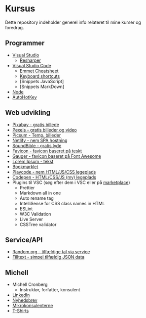 # Kursus

Dette repository indeholder generel info relateret til mine kurser og foredrag.

## Programmer

- [Visual Studio](https://visualstudio.microsoft.com/vs/) 
  - [Resharper](https://www.jetbrains.com/resharper/)
- [Visual Studio Code](https://code.visualstudio.com/)
  - [Emmet Cheatsheet](https://docs.emmet.io/cheatsheet-a5.pdf)
  - [Keyboard shortcuts](https://github.com/devcronberg/kursus/blob/master/vsc/keyboard.md)
  - [Snippets JavaScript]
  - [Snippets MarkDown]
- [Node](https://nodejs.org/en/)
- [AutoHotKey](https://www.autohotkey.com/)

## Web udvikling
- [Pixabay - gratis billede](https://pixabay.com/)
- [Pexels - gratis billeder og video](https://www.pexels.com/)
- [Picsum - Temp. billeder](https://picsum.photos/)
- [Netlify - nem SPA hostning](https://www.netlify.com/)
- [SoundBible - gratis lyde](http://soundbible.com/)
- [Favicon - favicon baseret på teskt](https://favicon.io/favicon-generator/)
- [Gauger - favicon baseret på Font Awesome](https://gauger.io/fonticon/)
- [Lorem Ipsum - tekst](https://www.lipsum.com/)
- [Bookmarklet](http://caiorss.github.io/bookmarklets.html)
- [Playcode - nem HTML/JS/CSS legeplads](https://playcode.io/)
- [Codepen - HTML/CSS/JS (mv) legeplads](https://codepen.io/)
- Plugins til VSC (søg efter dem i VSC eller på [marketplace](https://marketplace.visualstudio.com/search?target=VSCode&sortBy=Installs))
  - Prettier
  - Markdown all in one
  - Auto rename tag
  - IntelliSense for CSS class names in HTML
  - ESLint
  - W3C Validation
  - Live Server
  - CSSTree validator
  


## Service/API
- [Random.org - tilfældige tal via service](https://www.random.org/integers/?num=1&min=1&max=6&col=1&base=10&format=plain&rnd=new)
- [Filltext - simpel tilfældig JSON data](http://www.filltext.com/)

## Michell

- Michell Cronberg
  - Instruktør, forfatter, konsulent
- [LinkedIn](https://goo.gl/iVjaqF)
- [Nyhedsbrev](https://nyhedsbrev.cronberg.dk/)
- [Mikrokonsulenterne](http://www.mikrokonsulenterne.dk)
- [T-Shirts](http://tshirt.cronberg.dk)
